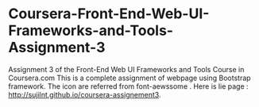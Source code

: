 # Coursera-Front-End-Web-UI-Frameworks-and-Tools-Assignment-3
Assignment 3 of the Front-End Web UI Frameworks and Tools Course in Coursera.com
This is a complete assignment of webpage using Bootstrap framework.
The icon are referred from font-aewssome .
Here is lie page : http://sujilnt.github.io/coursera-assignement3.
